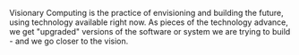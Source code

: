 Visionary Computing is the practice of envisioning and building the future, using technology available right now. As pieces of the technology advance, we get "upgraded" versions of the software or system we are trying to build - and we go closer to the vision. 
